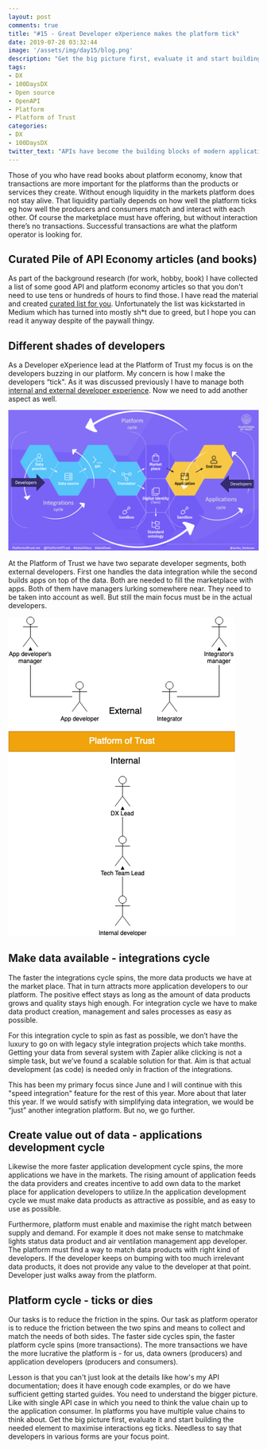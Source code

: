 ```yaml
---
layout: post
comments: true
title: "#15 - Great Developer eXperience makes the platform tick"
date: 2019-07-28 03:32:44
image: '/assets/img/day15/blog.png'
description: "Get the big picture first, evaluate it and start building the needed element to maximise interactions eg ticks."
tags:
- DX 
- 100DaysDX
- Open source
- OpenAPI
- Platform
- Platform of Trust
categories: 
- DX
- 100DaysDX
twitter_text: "APIs have become the building blocks of modern application development."
---
```


Those of you who have read books about platform economy, know that transactions are more important for the platforms than the products or services they create. Without enough liquidity in the markets platform does not stay alive. That liquidity partially depends on how well the platform ticks eg how well the producers and consumers match and interact with each other. Of course the marketplace must have offering, but without interaction there’s no transactions. Successful transactions are what the platform operator is looking for. 

## Curated Pile of API Economy articles (and books)

As part of the background research (for work, hobby, book) I have collected a list of some good API and platform economy articles so that you don't need to use tens or hundreds of hours to find those. I have read the material and created [curated list for you](https://medium.com/api-economy-hacklab/api-economy-articles-1322ec5b8ca?). Unfortunately the list was kickstarted in Medium which has turned into mostly sh*t due to greed, but I hope you can read it anyway despite of the paywall thingy.  

## Different shades of developers

As a Developer eXperience lead at the Platform of Trust my focus is on the developers buzzing in our platform. My concern is how I make the developers “tick". As it was discussed previously I have to manage both [internal and external developer experience](https://100daysdx.com/14/). Now we need to add another aspect as well. 

<img itemprop="image" src="/assets/img/day15/pot.png" alt="{{site.name}}">

At the Platform of Trust we have two separate developer segments, both external developers. First one handles the data integration while the second builds apps on top of the data. Both are needed to fill the marketplace with apps. Both of them have managers lurking somewhere near. They need to be taken into account as well. But still the main focus must be in the actual developers. 

<img itemprop="image" src="/assets/img/day15/developers.png" alt="{{site.name}}">


## Make data available - integrations cycle

The faster the integrations cycle spins, the more data products we have at the market place. That in turn attracts more application developers to our platform. The positive effect stays as long as the amount of data products grows and quality stays high enough. For integration cycle we have to make data product creation, management and sales processes as easy as possible. 

For this integration cycle to spin as fast as possible, we don’t have the luxury to go on with legacy style integration projects which take months. Getting your data from several system with Zapier alike clicking is not a simple task, but we’ve found a scalable solution for that. Aim is that actual development (as code) is needed only in fraction of the integrations. 

This has been my primary focus since June and I will continue with this "speed integration" feature for the rest of this year. More about that later this year. If we would satisfy with simplifying data integration, we would be “just” another integration platform. But no, we go further. 

## Create value out of data - applications development cycle

Likewise the more faster application development cycle spins, the more applications we have in the markets. The rising amount of application feeds the data providers and creates incentive to add own data to the market place for application developers to utilize.In the application development cycle we must make data products as attractive as possible, and as easy to use as possible. 

Furthermore, platform must enable and maximise the right match between supply and demand. For example it does not make sense to matchmake lights status data product and air ventilation management app developer. The platform must find a way to match data products with right kind of developers. If the developer keeps on bumping with too much irrelevant data products, it does not provide any value to the developer at that point. Developer just walks away from the platform. 

## Platform cycle - ticks or dies

Our tasks is to reduce the friction in the spins. Our task as platform operator is to reduce the friction between the two spins and means to collect and match the needs of both sides. The faster side cycles spin, the faster platform cycle spins (more transactions). The more transactions we have the more lucrative the platform is - for us, data owners (producers) and application developers (producers and consumers).  


Lesson is that you can't just look at the details like how's my API documentation; does it have enough code examples, or do we have sufficient getting started guides. You need to understand the bigger picture. Like with single API case in which you need to think the value chain up to the application consumer. In platforms you have multiple value chains to think about. Get the big picture first, evaluate it and start building the needed element to maximise interactions eg ticks. Needless to say that developers in various forms are your focus point. 